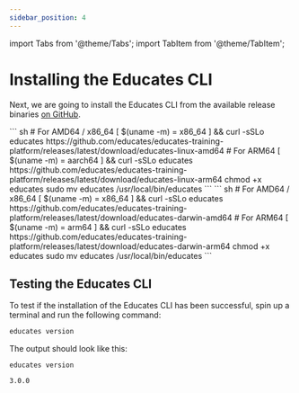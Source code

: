 ```yaml
---
sidebar_position: 4
---
```

import Tabs from '@theme/Tabs';
import TabItem from '@theme/TabItem';

# Installing the Educates CLI

Next, we are going to install the Educates CLI from the available release binaries
[on GitHub](https://github.com/educates/educates-training-platform/releases).

<Tabs>
<TabItem value="linux" label="Linux" default>
    ``` sh
    # For AMD64 / x86_64
    [ $(uname -m) = x86_64 ] && curl -sSLo educates https://github.com/educates/educates-training-platform/releases/latest/download/educates-linux-amd64
    # For ARM64
    [ $(uname -m) = aarch64 ] && curl -sSLo educates https://github.com/educates/educates-training-platform/releases/latest/download/educates-linux-arm64
    chmod +x educates
    sudo mv educates /usr/local/bin/educates
    ```
</TabItem>
<TabItem value="macos" label="MacOS">
    ``` sh
    # For AMD64 / x86_64
    [ $(uname -m) = x86_64 ] && curl -sSLo educates https://github.com/educates/educates-training-platform/releases/latest/download/educates-darwin-amd64
    # For ARM64
    [ $(uname -m) = arm64 ] && curl -sSLo educates https://github.com/educates/educates-training-platform/releases/latest/download/educates-darwin-arm64
    chmod +x educates
    sudo mv educates /usr/local/bin/educates
    ```
</TabItem>
</Tabs>

## Testing the Educates CLI

To test if the installation of the Educates CLI has been successful, spin up a terminal and run the following command:

```sh title="Testing the Educates CLI"
educates version
```

The output should look like this:

```{ .text .no-copy title="Output" }
educates version

3.0.0
```
